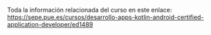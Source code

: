 Toda la información relacionada del curso en este enlace: https://sepe.pue.es/cursos/desarrollo-apps-kotlin-android-certified-application-developer/ed1489
